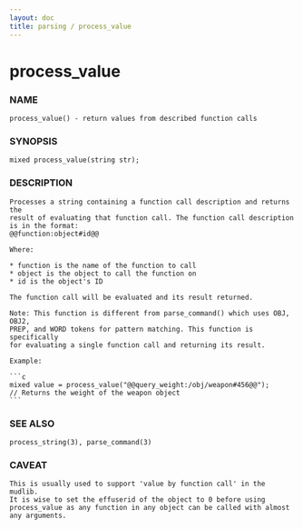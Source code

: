 ```yaml
---
layout: doc
title: parsing / process_value
---
```


# process_value

### NAME

    process_value() - return values from described function calls

### SYNOPSIS

    mixed process_value(string str);

### DESCRIPTION

    Processes a string containing a function call description and returns the
    result of evaluating that function call. The function call description
    is in the format:
    @@function:object#id@@

    Where:

    * function is the name of the function to call
    * object is the object to call the function on
    * id is the object's ID

    The function call will be evaluated and its result returned.

    Note: This function is different from parse_command() which uses OBJ, OBJ2,
    PREP, and WORD tokens for pattern matching. This function is specifically
    for evaluating a single function call and returning its result.

    Example:

    ```c
    mixed value = process_value("@@query_weight:/obj/weapon#456@@");
    // Returns the weight of the weapon object
    ```

### SEE ALSO

    process_string(3), parse_command(3)

### CAVEAT

    This is usually used to support 'value by function call' in the mudlib.
    It is wise to set the effuserid of the object to 0 before using
    process_value as any function in any object can be called with almost
    any arguments.
